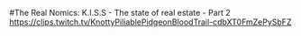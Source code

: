 #The Real Nomics: K.I.S.S - The state of real estate - Part 2
https://clips.twitch.tv/KnottyPiliablePidgeonBloodTrail-cdbXT0FmZePySbFZ
